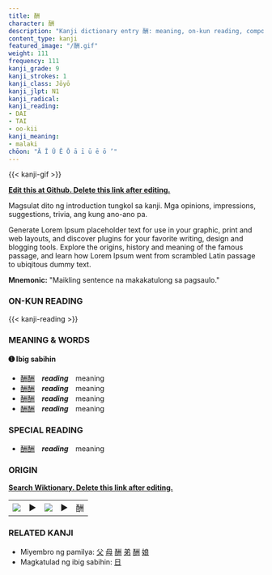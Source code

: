 ```yaml
---
title: 酬
character: 酬
description: "Kanji dictionary entry 酬: meaning, on-kun reading, compounds, origin, related kanji"
content_type: kanji
featured_image: "/酬.gif"
weight: 111
frequency: 111
kanji_grade: 9
kanji_strokes: 1
kanji_class: Jōyō
kanji_jlpt: N1
kanji_radical: 
kanji_reading: 
- DAI
- TAI
- oo-kii
kanji_meaning:
- malaki
chōon: "Ā Ī Ū Ē Ō ā ī ū ē ō ’"
---
```

[//]: # (Don't edit the line below. Kanji animated GIF code is automatically generated.)
{{< kanji-gif >}}

[//]: # (Edit below this line.)

**[Edit this at Github. Delete this link after editing.](https://github.com/tim0g/tim/tree/main/content/kanji/酬/index.md)**

Magsulat dito ng introduction tungkol sa kanji. Mga opinions, impressions, suggestions, trivia, ang kung ano-ano pa.

Generate Lorem Ipsum placeholder text for use in your graphic, print and web layouts, and discover plugins for your favorite writing, design and blogging tools. Explore the origins, history and meaning of the famous passage, and learn how Lorem Ipsum went from scrambled Latin passage to ubiqitous dummy text.
 
**Mnemonic:** "Maikling sentence na makakatulong sa pagsaulo."

### ON-KUN READING

[//]: # (Don't edit the line below. ON-KUN READING code is automatically generated.)
{{< kanji-reading >}}

### MEANING & WORDS

#### ➊ **Ibig sabihin**
  - [酬](../酬)[酬](../酬)　***reading***　meaning
  - [酬](../酬)[酬](../酬)　***reading***　meaning
  - [酬](../酬)[酬](../酬)　***reading***　meaning
  - [酬](../酬)[酬](../酬)　***reading***　meaning

### SPECIAL READING
  - [酬](../酬)[酬](../酬)　***reading***　meaning

### ORIGIN

**[Search Wiktionary. Delete this link after editing.](https://wiktionary.org/wiki/酬)**
<table class="kanji-table"><tr><td>
<img src="60px-酬-bronze.svg.png">
</td><td>▶</td><td>
<img src="60px-酬-oracle.svg.png">
</td><td>▶</td>
<td class="kanji-origin">酬</td>
</tr></table>

### RELATED KANJI
- Miyembro ng pamilya: [父](../父) [母](../母) [酬](../酬) [弟](../弟) [酬](../酬) [娘](../娘)
- Magkatulad ng ibig sabihin: [日](../日)
